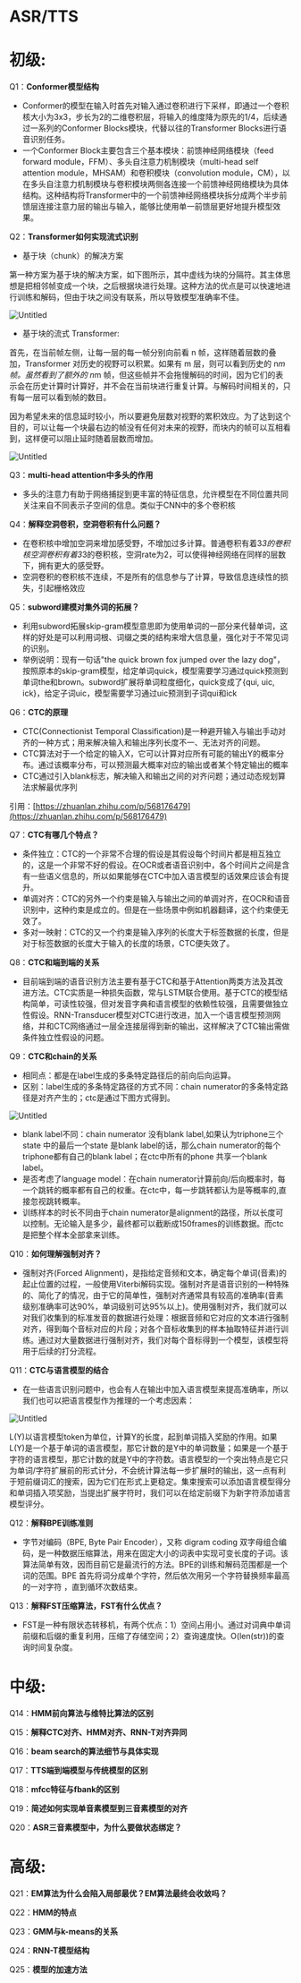# ASR/TTS

# 初级:

Q1：****Conformer模型结构****

- Conformer的模型在输入时首先对输入通过卷积进行下采样，即通过一个卷积核大小为3x3，步长为2的二维卷积层，将输入的维度降为原先的1/4，后续通过一系列的Conformer Blocks模块，代替以往的Transformer Blocks进行语音识别任务。
- 一个Conformer Block主要包含三个基本模块：前馈神经网络模块（feed forward module，FFM）、多头自注意力机制模块（multi-head self attention module，MHSAM）和卷积模块（convolution module，CM），以在多头自注意力机制模块与卷积模块两侧各连接一个前馈神经网络模块为具体结构。这种结构将Transformer中的一个前馈神经网络模块拆分成两个半步前馈层连接注意力层的输出与输入，能够比使用单一前馈层更好地提升模型效果。

Q2：****Transformer如何实现流式识别****

- 基于块（chunk）的解决方案

第一种方案为基于块的解决方案，如下图所示，其中虚线为块的分隔符。其主体思想是把相邻帧变成一个块，之后根据块进行处理。这种方法的优点是可以快速地进行训练和解码，但由于块之间没有联系，所以导致模型准确率不佳。

![Untitled](ASR%20TTS%20b433c3e3ac7a468d97bd5b1f02b4f4ec/Untitled.png)

- 基于块的流式 Transformer:

首先，在当前帧左侧，让每一层的每一帧分别向前看 n 帧，这样随着层数的叠加，Transformer 对历史的视野可以积累。如果有 m 层，则可以看到历史的 n*m 帧。虽然看到了额外的 n*m 帧，但这些帧并不会拖慢解码的时间，因为它们的表示会在历史计算时计算好，并不会在当前块进行重复计算。与解码时间相关的，只有每一层可以看到帧的数目。

因为希望未来的信息延时较小，所以要避免层数对视野的累积效应。为了达到这个目的，可以让每一个块最右边的帧没有任何对未来的视野，而块内的帧可以互相看到，这样便可以阻止延时随着层数而增加。

![Untitled](ASR%20TTS%20b433c3e3ac7a468d97bd5b1f02b4f4ec/Untitled%201.png)

Q3：****multi-head attention中多头的作用****

- 多头的注意力有助于网络捕捉到更丰富的特征信息，允许模型在不同位置共同关注来自不同表示子空间的信息。类似于CNN中的多个卷积核

Q4：****解释空洞卷积，空洞卷积有什么问题？****

- 在卷积核中增加空洞来增加感受野，不增加过多计算。普通卷积有着3*3的卷积核空洞卷积有着3*3的卷积核，空洞rate为2，可以使得神经网络在同样的层数下，拥有更大的感受野。
- 空洞卷积的卷积核不连续，不是所有的信息参与了计算，导致信息连续性的损失，引起栅格效应

Q5：****subword建模对集外词的拓展？****

- 利用subword拓展skip-gram模型意思即为使用单词的一部分来代替单词，这样的好处是可以利用词根、词缀之类的结构来增大信息量，强化对于不常见词的识别。
- 举例说明：现有一句话"the quick brown fox jumped over the lazy dog"，按照原本的skip-gram模型，给定单词quick，模型需要学习通过quick预测到单词the和brown。subword扩展将单词粒度细化，quick变成了{qui, uic, ick}，给定子词uic，模型需要学习通过uic预测到子词qui和ick

Q6：****CTC的原理****

- CTC(Connectionist Temporal Classification)是一种避开输入与输出手动对齐的一种方式；用来解决输入和输出序列长度不一、无法对齐的问题。
- CTC算法对于一个给定的输入X，它可以计算对应所有可能的输出Y的概率分布。通过该概率分布，可以预测最大概率对应的输出或者某个特定输出的概率
- CTC通过引入blank标志，解决输入和输出之间的对齐问题；通过动态规划算法求解最优序列

引用：[https://zhuanlan.zhihu.com/p/568176479](https://zhuanlan.zhihu.com/p/568176479)

Q7：**CTC有哪几个特点？**

- 条件独立：CTC的一个非常不合理的假设是其假设每个时间片都是相互独立的，这是一个非常不好的假设。在OCR或者语音识别中，各个时间片之间是含有一些语义信息的，所以如果能够在CTC中加入语言模型的话效果应该会有提升。
- 单调对齐：CTC的另外一个约束是输入与输出之间的单调对齐，在OCR和语音识别中，这种约束是成立的。但是在一些场景中例如机器翻译，这个约束便无效了。
- 多对一映射：CTC的又一个约束是输入序列的长度大于标签数据的长度，但是对于标签数据的长度大于输入的长度的场景，CTC便失效了。

Q8：****CTC和端到端的关系****

- 目前端到端的语音识别方法主要有基于CTC和基于Attention两类方法及其改进方法。CTC实质是一种损失函数，常与LSTM联合使用。基于CTC的模型结构简单，可读性较强，但对发音字典和语言模型的依赖性较强，且需要做独立性假设。RNN-Transducer模型对CTC进行改进，加入一个语言模型预测网络，并和CTC网络通过一层全连接层得到新的输出，这样解决了CTC输出需做条件独立性假设的问题。

Q9：****CTC和chain的关系****

- 相同点：都是在label生成的多条特定路径后的前向后向运算。
- 区别：label生成的多条特定路径的方式不同：chain numerator的多条特定路径是对齐产生的；ctc是通过下图方式得到。

![Untitled](ASR%20TTS%20b433c3e3ac7a468d97bd5b1f02b4f4ec/Untitled%202.png)

- blank label不同：chain numerator 没有blank label,如果认为triphone三个state 中的最后一个state 是blank label的话，那么chain numerator的每个triphone都有自己的blank label；在ctc中所有的phone 共享一个blank label。
- 是否考虑了language model：在chain numerator计算前向/后向概率时，每一个跳转的概率都有自己的权重。在ctc中，每一步跳转都认为是等概率的,直接忽视跳转概率。
- 训练样本的时长不同由于chain numerator是alignment的路径，所以长度可以控制。无论输入是多少，最终都可以截断成150frames的训练数据。而ctc是把整个样本全部拿来训练。

Q10：****如何理解强制对齐？****

- 强制对齐(Forced Alignment)，是指给定音频和文本，确定每个单词(音素)的起止位置的过程，一般使用Viterbi解码实现。强制对齐是语音识别的一种特殊的、简化了的情况，由于它的简单性，强制对齐通常具有较高的准确率(音素级别准确率可达90%，单词级别可达95%以上)。使用强制对齐，我们就可以对我们收集到的标准发音的数据进行处理：根据音频和它对应的文本进行强制对齐，得到每个音标对应的片段；对各个音标收集到的样本抽取特征并进行训练。通过对大量数据进行强制对齐，我们对每个音标得到一个模型，该模型将用于后续的打分流程。

Q11：****CTC与语言模型的结合****

- 在一些语言识别问题中，也会有人在输出中加入语言模型来提高准确率，所以我们也可以把语言模型作为推理的一个考虑因素：

![Untitled](ASR%20TTS%20b433c3e3ac7a468d97bd5b1f02b4f4ec/Untitled%203.png)

L(Y)以语言模型token为单位，计算Y的长度，起到单词插入奖励的作用。如果 L(Y)是一个基于单词的语言模型，那它计数的是Y中的单词数量；如果是一个基于字符的语言模型，那它计数的就是Y中的字符数。语言模型的一个突出特点是它只为单词/字符扩展前的形式计分，不会统计算法每一步扩展时的输出，这一点有利于短前缀词汇的搜索，因为它们在形式上更稳定。集束搜索可以添加语言模型得分和单词插入项奖励，当提出扩展字符时，我们可以在给定前缀下为新字符添加语言模型评分。

Q12：**解释BPE训练准则**

- 字节对编码（BPE, Byte Pair Encoder），又称 digram coding 双字母组合编码，是一种数据压缩算法，用来在固定大小的词表中实现可变长度的子词。该算法简单有效，因而目前它是最流行的方法。BPE的训练和解码范围都是一个词的范围。BPE 首先将词分成单个字符，然后依次用另一个字符替换频率最高的一对字符 ，直到循环次数结束。

Q13：**解释FST压缩算法，FST有什么优点？**

- FST是一种有限状态转移机，有两个优点：1）空间占用小。通过对词典中单词前缀和后缀的重复利用，压缩了存储空间；2）查询速度快。O(len(str))的查询时间复杂度。

# 中级:

Q14：****HMM前向算法与维特比算法的区别****

Q15：****解释CTC对齐、HMM对齐、RNN-T对齐异同****

Q16：****beam search的算法细节与具体实现****

Q17：****TTS端到端模型与传统模型的区别****

Q18：****mfcc特征与fbank的区别****

Q19：****简述如何实现单音素模型到三音素模型的对齐****

Q20：**ASR三音素模型中，为什么要做状态绑定？**

# 高级:

Q21：**EM算法为什么会陷入局部最优？EM算法最终会收敛吗？**

Q22：****HMM的特点****

Q23：****GMM与k-means的关系****

Q24：****RNN-T模型结构****

Q25：****模型的加速方法****